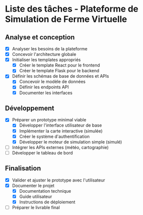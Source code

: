 # Liste des tâches - Plateforme de Simulation de Ferme Virtuelle

## Analyse et conception
- [x] Analyser les besoins de la plateforme
- [x] Concevoir l'architecture globale
- [x] Initialiser les templates appropriés
  - [x] Créer le template React pour le frontend
  - [x] Créer le template Flask pour le backend
- [x] Définir les schémas de base de données et APIs
  - [x] Concevoir le modèle de données
  - [x] Définir les endpoints API
  - [x] Documenter les interfaces

## Développement
- [x] Préparer un prototype minimal viable
  - [x] Développer l'interface utilisateur de base
  - [x] Implémenter la carte interactive (simulée)
  - [x] Créer le système d'authentification
  - [x] Développer le moteur de simulation simple (simulé)
- [ ] Intégrer les APIs externes (météo, cartographie)
- [ ] Développer le tableau de bord

## Finalisation
- [x] Valider et ajuster le prototype avec l'utilisateur
- [x] Documenter le projet
  - [x] Documentation technique
  - [x] Guide utilisateur
  - [x] Instructions de déploiement
- [ ] Préparer le livrable final
